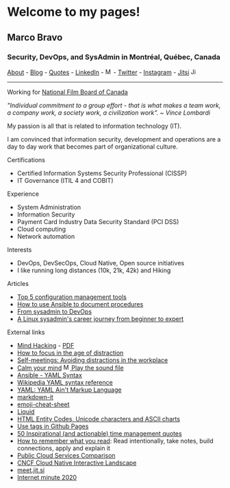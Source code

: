 # Welcome to my pages!

## Marco Bravo

### Security, DevOps, and SysAdmin in Montréal, Québec, Canada

[About](https://m4b0.github.io/about) - [Blog](https://m4b0.github.io/blog) - [Quotes](https://m4b0.github.io/quotes) - [LinkedIn](https://www.linkedin.com/in/marcobravo) - [<img alt="Musical notes image" src="https://github.githubassets.com/images/icons/emoji/unicode/1f3b6.png" width="15" height="15" />](/audio/enjoy.mp3) - [Twitter](https://twitter.com/marcobravoram) - [Instagram](https://instagram.com/marcobravoram/) - 
[Jitsi](https://meet.jit.si) <img alt="Jitsi meetings image" src="https://lh3.googleusercontent.com/anTT0a2cZpucqmZQDPbPxEvJl3lb3M81znco6C1eDkxJh-XLtnfIpQa0myuzqUfHk5WcixKD=w128-h128-e365" width="15" height="15" />

***

Working for [National Film Board of Canada](https://www.nfb.ca/)

*"Individual commitment to a group effort - that is what makes a team work, a company work, a society work, a civilization work". ~ Vince Lombardi*

My passion is all that is related to information technology (IT).

I am convinced that information security, development and operations are a day to day 
work that becomes part of organizational culture.

Certifications
- Certified Information Systems Security Professional (CISSP)
- IT Governance (ITIL 4 and COBIT)

Experience
- System Administration
- Information Security
- Payment Card Industry Data Security Standard (PCI DSS)
- Cloud computing
- Network automation

Interests
- DevOps, DevSecOps, Cloud Native, Open source initiatives
- I like running long distances (10k, 21k, 42k) and Hiking

Articles
- [Top 5 configuration management tools](https://opensource.com/article/18/12/configuration-management-tools)
- [How to use Ansible to document procedures](https://opensource.com/article/19/4/ansible-procedures)
- [From sysadmin to DevOps](https://www.redhat.com/sysadmin/sysadmin-devops)
- [A Linux sysadmin's career journey from beginner to expert](https://www.redhat.com/sysadmin/sysadmin-journey-beginner-expert)

External links
- [Mind Hacking](https://www.mindhacki.ng/content/) - [PDF](https://legacy.gitbook.com/download/pdf/book/jhargrave/mind-hacking)
- [How to focus in the age of distraction](http://learningfundamentals.com.au/wp-content/uploads/Focus-mindmap-for-web.jpg)
- [Self-meetings: Avoiding distractions in the workplace](https://effectivesoftwaredesign.com/2012/06/15/self-meetings-avoiding-distractions-in-the-workplace/)
- [Calm your mind](http://dirk-loss.de/calmyourmind/) [<img alt="Musical notes image" src="https://github.githubassets.com/images/icons/emoji/unicode/1f3b6.png" width="15" height="15" /> Play the sound file](http://dirk-loss.de/calmyourmind/calm-your-mind_32min.mp3)
- [Ansible - YAML Syntax](https://docs.ansible.com/ansible/latest/reference_appendices/YAMLSyntax.html)
- [Wikipedia YAML syntax reference](https://en.wikipedia.org/wiki/YAML)
- [YAML: YAML Ain't Markup Language](https://yaml.org)
- [markdown-it](https://markdown-it.github.io/)
- [emoji-cheat-sheet](https://github.com/ikatyang/emoji-cheat-sheet/blob/master/README.md)
- [Liquid](https://shopify.github.io/liquid/)
- [HTML Entity Codes, Unicode characters and ASCII charts](https://lonewolfonline.net/html-character-codes-ascii-entity-unicode-symbols/)
- [Use tags in Github Pages](https://codinfox.github.io/dev/2015/03/06/use-tags-and-categories-in-your-jekyll-based-github-pages/)
- [50 Inspirational (and actionable) time management quotes](https://blog.rescuetime.com/time-management-quotes/)
- [How to remember what you read](https://blog.rescuetime.com/how-to-remember-what-you-read/): Read intentionally, take notes, build connections, apply and explain it
- [Public Cloud Services Comparison](http://comparecloud.in/)
- [CNCF Cloud Native Interactive Landscape](https://landscape.cncf.io/)
- [meet.jit.si](https://meet.jit.si)
- [Internet minute 2020](https://www.allaccess.com/merge/archive/31294/infographic-what-happens-in-an-internet-minute)

